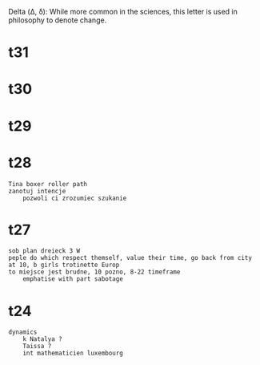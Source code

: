 Delta (Δ, δ): While more common in the sciences, this letter is used in philosophy to denote change.


# t31
# t30
# t29
# t28
    Tina boxer roller path
    zanotuj intencje
        pozwoli ci zrozumiec szukanie
# t27

    sob plan dreieck 3 W 
    peple do which respect themself, value their time, go back from city at 10, b girls trotinette Europ 
    to miejsce jest brudne, 10 pozno, 8-22 timeframe
        emphatise with part sabotage    
# t24
    dynamics 
        k Natalya ? 
        Taissa ? 
        int mathematicien luxembourg